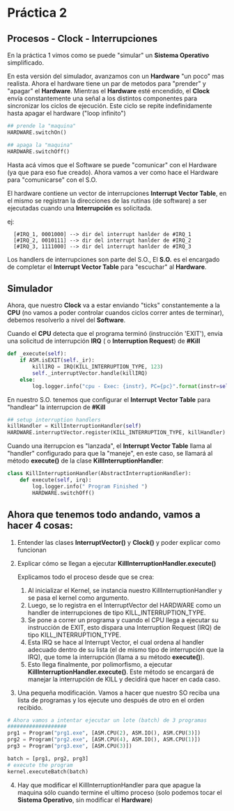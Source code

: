 # Práctica 2 
## Procesos - Clock - Interrupciones 

En la práctica 1 vimos como se puede "simular" un  __Sistema Operativo__ simplificado.

En esta versión del simulador, avanzamos con un __Hardware__ "un poco" mas realista. Ahora el hardware tiene un par de metodos para "prender" y "apagar" el __Hardware__.
Mientras el __Hardware__ esté encendido, el __Clock__ envía constantemente una señal a los distintos componentes para sincronizar los ciclos de ejecución. Este ciclo se repite indefinidamente hasta apagar el hardware ("loop infinito")

```python
## prende la "maquina"
HARDWARE.switchOn()

## apaga la "maquina"
HARDWARE.switchOff()
```

Hasta acá vimos que el Software se puede "comunicar" con el Hardware (ya que para eso fue creado). Ahora vamos a ver como hace el Hardware para "comunicarse" con el S.O.

El hardware contiene un vector de interrupciones __Interrupt Vector Table__, en el mismo se registran la direcciones de las rutinas (de software) a ser ejecutadas cuando una __Interrupción__ es solicitada.

  ej: 
```
  [#IRQ_1, 0001000] --> dir del interrupt hanlder de #IRQ_1
  [#IRQ_2, 0010111] --> dir del interrupt hanlder de #IRQ_2
  [#IRQ_3, 1111000] --> dir del interrupt hanlder de #IRQ_3
```

Los handlers de interrupciones son parte del S.O., El __S.O.__ es el encargado de completar el __Interrupt Vector Table__ para "escuchar" al __Hardware__. 

## Simulador 

Ahora, que nuestro __Clock__ va a estar enviando "ticks" constantemente a la __CPU__ (no vamos a poder controlar cuandos ciclos correr antes de terminar), debemos resolverlo a nivel del __Software__.

Cuando el __CPU__ detecta que el programa terminó (instrucción 'EXIT'), envia una solicitud de interrupción __IRQ__ ( o __Interruption Request__) de __#Kill__

```python
def _execute(self):
    if ASM.isEXIT(self._ir):
        killIRQ = IRQ(KILL_INTERRUPTION_TYPE, 123)
        self._interruptVector.handle(killIRQ)
    else:
        log.logger.info("cpu - Exec: {instr}, PC={pc}".format(instr=self._ir_str, pc=self._pc))
```


En nuestro S.O. tenemos que configurar el __Interrupt Vector Table__ para "handlear" la interrupcion de __#Kill__

```python
## setup interruption handlers
killHandler = KillInterruptionHandler(self)
HARDWARE.interruptVector.register(KILL_INTERRUPTION_TYPE, killHandler)
```

Cuando una iterrupcion es "lanzada", el __Interrupt Vector Table__ llama al "handler" configurado para que la "maneje", en este caso, se llamará al método __execute()__ de la clase __KillInterruptionHandler__:

```python
class KillInterruptionHandler(AbstractInterruptionHandler):
    def execute(self, irq):
        log.logger.info(" Program Finished ")
        HARDWARE.switchOff()
```

## Ahora que tenemos todo andando,  vamos a hacer 4 cosas:

1. Entender las clases __InterruptVector()__ y __Clock()__ y poder explicar como funcionan

2. Explicar cómo se llegan a ejecutar __KillInterruptionHandler.execute()__ 

    Explicamos todo el proceso desde que se crea:
    1. Al inicializar el Kernel, se instancia nuestro KillInterruptionHandler y se pasa el kernel como argumento.
   2. Luego, se lo registra en el InterruptVector del HARDWARE como un handler de interrupciones de tipo KILL_INTERRUPTION_TYPE.
   3. Se pone a correr un programa y cuando el CPU llega a ejecutar su instrucción de EXIT, esto dispara una Interruption Request (IRQ) de tipo KILL_INTERRUPTION_TYPE.
   4. Esta IRQ se hace al Interrupt Vector, el cual ordena al handler adecuado dentro de su lista (el de mismo tipo de interrupción que la IRQ), que tome la interrupción (llama a su método __execute()__).
   5. Esto llega finalmente, por polimorfismo, a ejecutar __KillInterruptionHandler.execute()__. Este método se encargará de manejar la interrupción de KILL y decidirá que hacer en cada caso.

3. Una pequeña modificación. Vamos a hacer que nuestro SO reciba una lista de programas y los ejecute uno después de otro en el orden recibido.

```python
# Ahora vamos a intentar ejecutar un lote (batch) de 3 programas
###################
prg1 = Program("prg1.exe", [ASM.CPU(2), ASM.IO(), ASM.CPU(3)])
prg2 = Program("prg2.exe", [ASM.CPU(4), ASM.IO(), ASM.CPU(1)])
prg3 = Program("prg3.exe", [ASM.CPU(3)])

batch = [prg1, prg2, prg3]
# execute the program
kernel.executeBatch(batch)
```

4. Hay que modificar el KillInterruptionHandler para que apague la maquina sólo cuando termine el ultimo proceso (solo podemos tocar el __Sistema Operativo__, sin modificar el __Hardware__)
